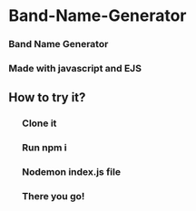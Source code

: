 # Band-Name-Generator

<h3>Band Name Generator</h3>
<h3>Made with javascript and EJS</h3>

<h2>How to try it?</h2>
<ul>
  <h3>Clone it</h3>
  <h3>Run npm i</h3>
  <h3>Nodemon index.js file</h3>
  <h3>There you go!</h3>
</ul>
